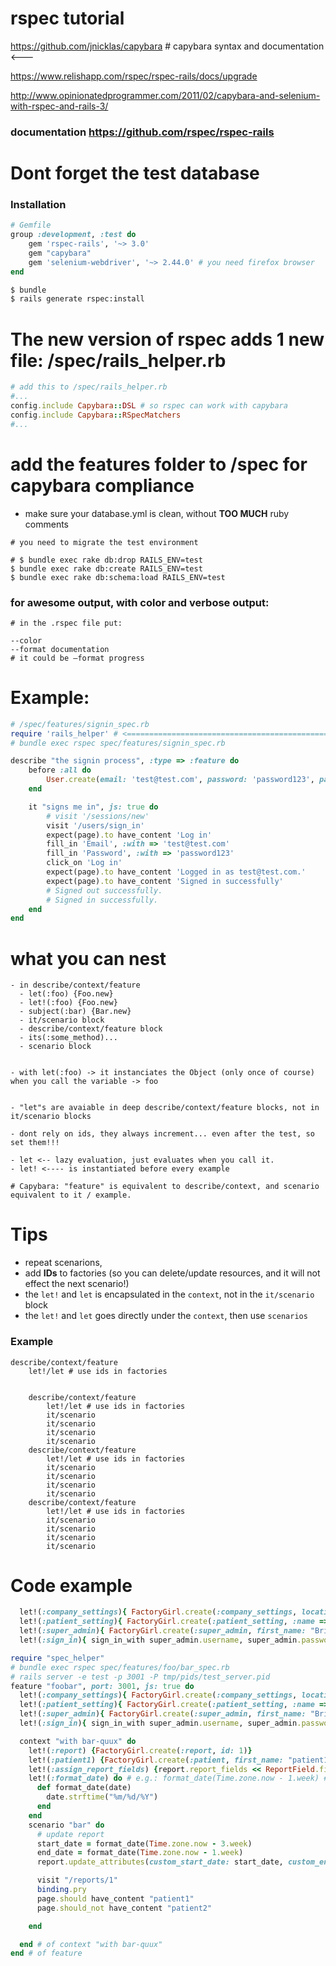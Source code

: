 # rspec tutorial

https://github.com/jnicklas/capybara # capybara syntax and documentation <---

https://www.relishapp.com/rspec/rspec-rails/docs/upgrade

http://www.opinionatedprogrammer.com/2011/02/capybara-and-selenium-with-rspec-and-rails-3/

### documentation https://github.com/rspec/rspec-rails


# Dont forget the test database


### Installation
```ruby
# Gemfile
group :development, :test do
    gem 'rspec-rails', '~> 3.0'
    gem "capybara"
    gem 'selenium-webdriver', '~> 2.44.0' # you need firefox browser
end

```

```bash
$ bundle
$ rails generate rspec:install

```

# The new version of rspec adds 1 new file: /spec/rails_helper.rb

```ruby
# add this to /spec/rails_helper.rb
#...
config.include Capybara::DSL # so rspec can work with capybara
config.include Capybara::RSpecMatchers
#...
```

# add the features folder to /spec for capybara compliance


- make sure your database.yml is clean, without __TOO MUCH__ ruby comments

```
# you need to migrate the test environment

# $ bundle exec rake db:drop RAILS_ENV=test
$ bundle exec rake db:create RAILS_ENV=test
$ bundle exec rake db:schema:load RAILS_ENV=test
```


### for awesome output, with color and verbose output:
```
# in the .rspec file put:

--color
--format documentation
# it could be —format progress
```



# Example:

```ruby
# /spec/features/signin_spec.rb
require 'rails_helper' # <==============================================
# bundle exec rspec spec/features/signin_spec.rb

describe "the signin process", :type => :feature do
    before :all do
        User.create(email: 'test@test.com', password: 'password123', password_confirmation: 'password123')
    end

    it "signs me in", js: true do
        # visit '/sessions/new'
        visit '/users/sign_in'
        expect(page).to have_content 'Log in'
        fill_in 'Email', :with => 'test@test.com'
        fill_in 'Password', :with => 'password123'
        click_on 'Log in'
        expect(page).to have_content 'Logged in as test@test.com.'
        expect(page).to have_content 'Signed in successfully'
        # Signed out successfully.
        # Signed in successfully. 
    end
end

```





# what you can nest
```
- in describe/context/feature
  - let(:foo) {Foo.new}
  - let!(:foo) {Foo.new}
  - subject(:bar) {Bar.new}
  - it/scenario block
  - describe/context/feature block
  - its(:some_method)...
  - scenario block


- with let(:foo) -> it instanciates the Object (only once of course) when you call the variable -> foo


- "let"s are avaiable in deep describe/context/feature blocks, not in it/scenario blocks

- dont rely on ids, they always increment... even after the test, so set them!!!

- let <-- lazy evaluation, just evaluates when you call it.
- let! <---- is instantiated before every example

# Capybara: "feature" is equivalent to describe/context, and scenario equivalent to it / example.
```


# Tips

 - repeat scenarions,
 - add __IDs__ to factories (so you can delete/update resources, and it will not effect the next scenario!)
 - the `let!` and `let` is encapsulated in the `context`, not in the `it/scenario` block
 - the `let!` and `let` goes directly under the `context`, then use `scenarios`

### Example
```
describe/context/feature
    let!/let # use ids in factories


    describe/context/feature
        let!/let # use ids in factories
        it/scenario
        it/scenario
        it/scenario
        it/scenario
    describe/context/feature
        let!/let # use ids in factories
        it/scenario
        it/scenario
        it/scenario
        it/scenario
    describe/context/feature
        let!/let # use ids in factories
        it/scenario
        it/scenario
        it/scenario
        it/scenario

```


# Code example
```ruby
  let!(:company_settings){ FactoryGirl.create(:company_settings, locations_counter: 0, id: 1) }
  let!(:patient_setting){ FactoryGirl.create(:patient_setting, :name => "", :name_short => "", :related_field => "diagnosis_codes", id: 1) }
  let!(:super_admin){ FactoryGirl.create(:super_admin, first_name: "Brian", last_name: "Spinos", email: "brian_spinos@hotmail.com", id: 1) }
  let!(:sign_in){ sign_in_with super_admin.username, super_admin.password }
```


```ruby
require "spec_helper"
# bundle exec rspec spec/features/foo/bar_spec.rb
# rails server -e test -p 3001 -P tmp/pids/test_server.pid
feature "foobar", port: 3001, js: true do
  let!(:company_settings){ FactoryGirl.create(:company_settings, locations_counter: 0, id: 1) }
  let!(:patient_setting){ FactoryGirl.create(:patient_setting, :name => "", :name_short => "", :related_field => "diagnosis_codes", id: 1) }
  let!(:super_admin){ FactoryGirl.create(:super_admin, first_name: "Brian", last_name: "Spinos", email: "brian_spinos@hotmail.com", id: 1) }
  let!(:sign_in){ sign_in_with super_admin.username, super_admin.password }

  context "with bar-quux" do
    let!(:report) {FactoryGirl.create(:report, id: 1)}
    let!(:patient1) {FactoryGirl.create(:patient, first_name: "patient1", id: 1)}
    let!(:assign_report_fields) {report.report_fields << ReportField.find(9,11,31)} # first and last name, and MR
    let!(:format_date) do # e.g.: format_date(Time.zone.now - 1.week) #=> "08/15/2014"
      def format_date(date)
        date.strftime("%m/%d/%Y")
      end
    end
    scenario "bar" do
      # update report
      start_date = format_date(Time.zone.now - 3.week)
      end_date = format_date(Time.zone.now - 1.week)
      report.update_attributes(custom_start_date: start_date, custom_end_date: end_date)

      visit "/reports/1"
      binding.pry
      page.should have_content "patient1"
      page.should_not have_content "patient2"

    end

  end # of context "with bar-quux"
end # of feature
```
